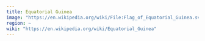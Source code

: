 ```yaml
---
title: Equatorial Guinea
image: "https://en.wikipedia.org/wiki/File:Flag_of_Equatorial_Guinea.svg"
region: ~
wiki: "https://en.wikipedia.org/wiki/Equatorial_Guinea"
---
```

